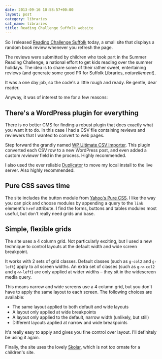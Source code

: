 ```yaml
---
date: 2013-09-16 10:58:57+00:00
layout: post
category: libraries
cat_name: libraries
title: Reading Challenge Suffolk website
---
```


So I released <a href="http://readingchallengesuffolk.org.uk">Reading Challenge Suffolk</a> today, a small site that displays a random book review whenever you refresh the page.

The reviews were submitted by children who took part in the Summer Reading Challenge, a national effort to get kids reading over the summer holidays. The idea is to share some of their rather sweet, entertaining reviews (and generate some good PR for Suffolk Libraries, *naturellement*).

It was a one day job, so the code's a little rough and ready. Be gentle, dear reader.

Anyway, it was of interest to me for a few reasons:

## There's a WordPress plugin for everything

There is no better CMS for finding a robust plugin that does exactly what you want it to do. In this case I had a CSV file containing reviews and reviewers that I wanted to convert to web pages.

Step forward the grandly named <a href="http://wordpress.org/plugins/wp-ultimate-csv-importer/">WP Ultimate CSV Importer</a>. This plugin converted each CSV row to a new WordPress post, and even added a custom *reviewer* field in the process. Highly recommended.

I also used the ever reliable <a href="http://wordpress.org/plugins/duplicator/">Duplicator</a> to move my local install to the live server. Also highly recommended.

## Pure CSS saves time

The site includes the button module from <a href="http://purecss.io/">Yahoo's Pure CSS</a>. I like the way you can pick and choose modules by appending a query to the `link` element's `href` attribute. I find the forms, buttons and tables modules most useful, but don't really need grids and base.

## Simple, flexible grids

The site uses a 4 column grid. Not particularly exciting, but I used a new technique to control layouts at the default width and wide screen breakpoint.

It works with 2 sets of grid classes. Default classes (such as `g-col2` and `g-left`) apply to all screen widths. An extra set of classes (such as `g-w-col2` and `g-w-left`) are only applied at wider widths &#8211; they sit in the widescreen media query. 

This means narrow and wide screens use a 4 column grid, but you don't have to apply the same layout to each screen. The following choices are available:

* The same layout applied to both default and wide layouts
* A layout only applied at wide breakpoints
* A layout only applied to the default, narrow width (unlikely, but still)
* Different layouts applied at narrow and wide breakpoints

It's really easy to apply and gives you fine control over layout. I'll definitely be using it again.

Finally, the site uses the lovely <a href="https://typekit.com/fonts/skolar-web">Skolar</a>, which is not *too* ornate for a children's site.

